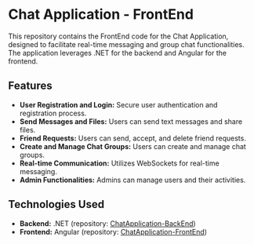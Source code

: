 # Chat Application - FrontEnd

This repository contains the FrontEnd code for the Chat Application, designed to facilitate real-time messaging and group chat functionalities. The application leverages .NET for the backend and Angular for the frontend.

## Features

- **User Registration and Login:** Secure user authentication and registration process.
- **Send Messages and Files:** Users can send text messages and share files.
- **Friend Requests:** Users can send, accept, and delete friend requests.
- **Create and Manage Chat Groups:** Users can create and manage chat groups.
- **Real-time Communication:** Utilizes WebSockets for real-time messaging.
- **Admin Functionalities:** Admins can manage users and their activities.

## Technologies Used

- **Backend:** .NET (repository: [ChatApplication-BackEnd](https://github.com/SzCsaba01/ChatApplication-BackEnd))
- **Frontend:** Angular (repository: [ChatApplication-FrontEnd](https://github.com/SzCsaba01/ChatApplication-FrontEnd))
